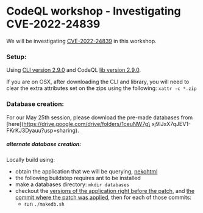 # CodeQL workshop - Investigating CVE-2022-24839

We will be investigating [CVE-2022-24839](https://cve.mitre.org/cgi-bin/cvename.cgi?name=CVE-2022-24839) in this workshop.

### Setup:

Using [CLI version 2.9.0](https://github.com/github/codeql-cli-binaries/releases/tag/v2.9.0) and CodeQL [lib version 2.9.0](https://github.com/github/codeql/releases/tag/codeql-cli%2Fv2.9.0).

If you are on OSX, after downloading the CLI and library, you will need to clear the extra attributes set on the zips using the following: `xattr -c *.zip`

### Database creation:

For our May 25th session, please download the pre-made databases from [here](https://drive.google.com/drive/folders/1ceuNW7g\
xj9IJxX7qJEV1-FKrKJ3Dyauu?usp=sharing).

##### alternate database creation:

Locally build using:
  * obtain the application that we will be querying, [nekohtml](https://github.com/sparklemotion/nekohtml)
  * the following buildstep requires ant to be installed
  * make a databases directory: `mkdir databases`
  * checkout the [versions of the application right before the patch](https://github.com/sparklemotion/nekohtml/commit/https://github.com/sparklemotion/nekohtml/commit/6fe9b53bc289d0e90d684c0f4a8e9f2b19f3460f), and [the commit where the patch was applied](https://github.com/sparklemotion/nekohtml/commit/a800fce3b079def130ed42a408ff1d09f89e773d), then for each of those commits:
    * run `./makedb.sh`
